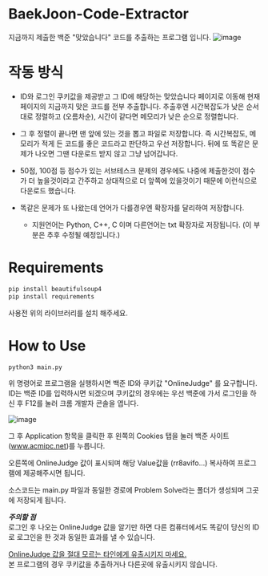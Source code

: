 # BaekJoon-Code-Extractor
지금까지 제출한 백준 "맞았습니다" 코드를 추출하는 프로그램 입니다.
![image](https://user-images.githubusercontent.com/31213158/126604636-7b4bb754-5328-4721-a0af-c3ccac8a0c0a.png)


# 작동 방식
* ID와 로그인 쿠키값을 제공받고 그 ID에 해당하는 맞았습니다 페이지로 이동해 현재 페이지의 지금까지 맞은 코드를 전부 추출합니다.
  추출후엔 시간복잡도가 낮은 순서대로 정렬하고 (오름차순),  시간이 같다면 메모리가 낮은 순으로 정렬합니다.
* 그 후 정렬이 끝나면 맨 앞에 있는 것을 뽑고 파일로 저장합니다.  즉 시간복잡도, 메모리가 적게 든 코드를 좋은 코드라고 판단하고 우선 저장합니다.
  뒤에 또 똑같은 문제가 나오면 그땐 다운로드 받지 않고 그냥 넘어갑니다.

* 50점, 100점 등 점수가 있는 서브테스크 문제의 경우에도 나중에 제출한것이 점수가 더 높을것이라고 간주하고 상대적으로 더 앞쪽에 있을것이기 때문에 이런식으로 다운로드 했습니다.
* 똑같은 문제가 또 나왔는데 언어가 다를경우엔 확장자를 달리하여 저장합니다.
  * 지원언어는 Python, C++, C 이며 다른언어는 txt 확장자로 저장됩니다. (이 부분은 추후 수정될 예정입니다.)

# Requirements
```python
pip install beautifulsoup4
pip install requirements
```

사용전 위의 라이브러리를 설치 해주세요.

# How to Use
```python
python3 main.py
```
위 명령어로 프로그램을 실행하시면 백준 ID와 쿠키값 "OnlineJudge" 를 요구합니다.
ID는 백준 ID를 입력하시면 되겠으며 쿠키값의 경우에는 우선 백준에 가서 로그인을 하신 후 F12를 눌러 크롬 개발자 콘솔을 엽니다.

![image](https://user-images.githubusercontent.com/31213158/126604177-c4bc0656-893b-44c6-afae-7b10ee271a9a.png)

그 후 Application 항목을 클릭한 후 왼쪽의 Cookies 탭을 눌러 백준 사이트(www.acmipc.net)를 누릅니다.

오른쪽에 OnlineJudge 값이 표시되며 해당 Value값을 (rr8avifo...) 복사하여 프로그램에 제공해주시면 됩니다.

소스코드는 main.py 파일과 동일한 경로에 Problem Solve라는 폴더가 생성되며 그곳에 저장되게 됩니다.


***주의할 점***  
로그인 후 나오는 OnlineJudge 값을 알기만 하면 다른 컴퓨터에서도 똑같이 당신의 ID로 로그인을 한 것과 동일한 효과를 낼  수 있습니다.

<u>OnlineJudge 값을 절대 모르는 타인에게 유출시키지 마세요.</u>  
본 프로그램의 경우 쿠키값을 추출하거나 다른곳에 유출시키지 않습니다.



